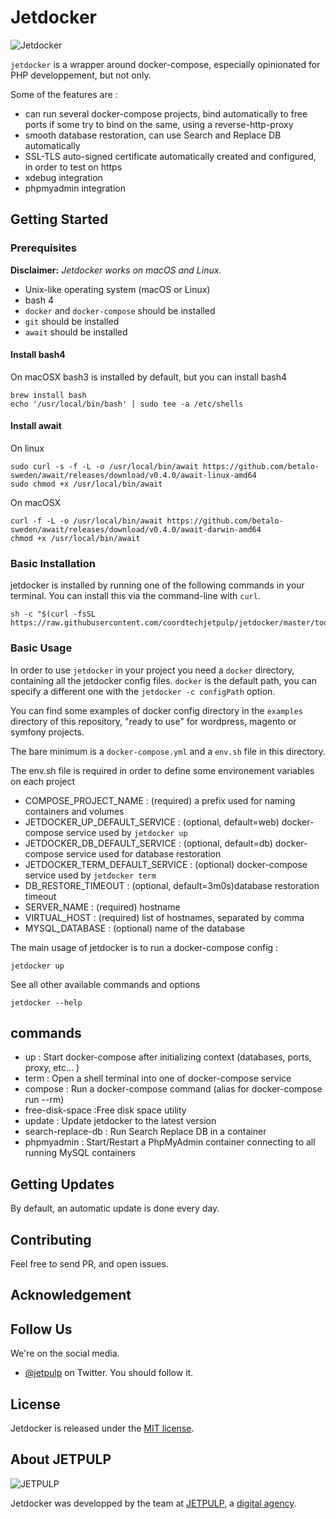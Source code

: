 Jetdocker
==============
![Jetdocker](https://raw.githubusercontent.com/docker/compose/master/logo.png "Docker Compose Logo")

`jetdocker` is a wrapper around docker-compose, especially opinionated for PHP developpement, but not only.

Some of the features are :
* can run several docker-compose projects, bind automatically to free ports if some try to bind on the same, using a reverse-http-proxy
* smooth database restoration, can use Search and Replace DB automatically
* SSL-TLS auto-signed certificate automatically created and configured, in order to test on https
* xdebug integration
* phpmyadmin integration

## Getting Started

### Prerequisites

__Disclaimer:__ _Jetdocker works on macOS and Linux._

* Unix-like operating system (macOS or Linux)
* bash 4
* `docker` and `docker-compose` should be installed
* `git` should be installed
* `await` should be installed

#### Install bash4

On macOSX bash3 is installed by default, but you can install bash4

```shell
brew install bash
echo '/usr/local/bin/bash' | sudo tee -a /etc/shells
```

#### Install await

On linux

```shell
sudo curl -s -f -L -o /usr/local/bin/await https://github.com/betalo-sweden/await/releases/download/v0.4.0/await-linux-amd64
sudo chmod +x /usr/local/bin/await
```

On macOSX
```shell
curl -f -L -o /usr/local/bin/await https://github.com/betalo-sweden/await/releases/download/v0.4.0/await-darwin-amd64
chmod +x /usr/local/bin/await
```

### Basic Installation

jetdocker is installed by running one of the following commands in your terminal. You can install this via the command-line with `curl`.

```shell
sh -c "$(curl -fsSL https://raw.githubusercontent.com/coordtechjetpulp/jetdocker/master/tools/install.sh)"
```


### Basic Usage

In order to use `jetdocker` in your project you need a `docker` directory, containing all the jetdocker config files.
`docker` is the default path, you can specify a different one with the `jetdocker -c configPath` option.

You can find some examples of docker config directory in the `examples` directory of this repository, "ready to use" for wordpress, magento or symfony projects.

The bare minimum is a `docker-compose.yml` and a `env.sh` file in this directory.

The env.sh file is required in order to define some environement variables on each project

* COMPOSE_PROJECT_NAME : (required) a prefix used for naming containers and volumes
* JETDOCKER_UP_DEFAULT_SERVICE : (optional, default=web) docker-compose service used by `jetdocker up`
* JETDOCKER_DB_DEFAULT_SERVICE : (optional, default=db) docker-compose service used for database restoration
* JETDOCKER_TERM_DEFAULT_SERVICE : (optional) docker-compose service used by `jetdocker term`
* DB_RESTORE_TIMEOUT : (optional, default=3m0s)database restoration timeout
* SERVER_NAME : (required) hostname
* VIRTUAL_HOST : (required) list of hostnames, separated by comma
* MYSQL_DATABASE : (optional) name of the database


The main usage of jetdocker is to run a docker-compose config :

```shell
jetdocker up
```

See all other available commands and options

```shell
jetdocker --help
```

## commands

* up : Start docker-compose after initializing context (databases, ports, proxy, etc... )
* term : Open a shell terminal into one of docker-compose service
* compose : Run a docker-compose command (alias for docker-compose run --rm)
* free-disk-space :Free disk space utility
* update : Update jetdocker to the latest version
* search-replace-db : Run Search Replace DB in a container
* phpmyadmin : Start/Restart a PhpMyAdmin container connecting to all running MySQL containers


## Getting Updates

By default, an automatic update is done every day.


## Contributing

Feel free to send PR, and open issues.

## Acknowledgement



## Follow Us

We're on the social media.

* [@jetpulp](https://twitter.com/jetpulp) on Twitter. You should follow it.

## License

Jetdocker is released under the [MIT license](LICENSE.txt).

## About JETPULP

![JETPULP](https://blog.jetpulp.fr/wp-content/uploads/sites/2/2017/10/JETPULP_logo_alt_g__2.png)

Jetdocker was developped by the team at [JETPULP](https://www.jetpulp.fr/?utm_source=github), a [digital agency](https://www.jetpulp.fr/expertise/?utm_source=github).